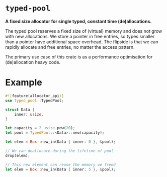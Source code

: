 # `typed-pool`

**A fixed size allocator for single typed, constant time (de)allocations.**

The typed pool reserves a fixed size of (virtual) memory and does not grow
with new allocations. We store a pointer in free entries, so types smaller
than a pointer have additional space overhead. The flipside is that we can
rapidly allocate and free entries, no matter the access pattern.

The primary use case of this crate is as a performance optimisation for
(de)allocation heavy code.

# Example

```rust
#![feature(allocator_api)]
use typed_pool::TypedPool;

struct Data {
    inner: usize,
}

let capacity = 2_usize.pow(20);
let pool = TypedPool::<Data>::new(capacity);

let elem = Box::new_in(Data { inner: 0 }, &pool);

// We can deallocate during the lifetime of pool
drop(elem);

// This new element can reuse the memory we freed
let elem = Box::new_in(Data { inner: 5 }, &pool);
```